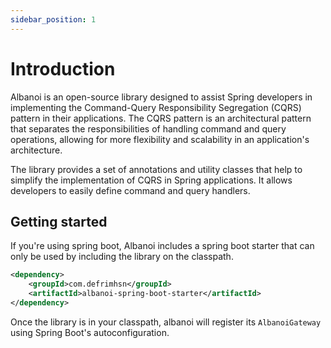 ```yaml
---
sidebar_position: 1
---
```


# Introduction

Albanoi is an open-source library designed to assist Spring developers in implementing the Command-Query Responsibility Segregation (CQRS) pattern in their applications. The CQRS pattern is an architectural pattern that separates the responsibilities of handling command and query operations, allowing for more flexibility and scalability in an application's architecture.

The library provides a set of annotations and utility classes that help to simplify the implementation of CQRS in Spring applications. It allows developers to easily define command and query handlers.

## Getting started

If you're using spring boot, Albanoi includes a
spring boot starter that can only be used by including
the library on the classpath.

```xml
<dependency>
    <groupId>com.defrimhsn</groupId>
    <artifactId>albanoi-spring-boot-starter</artifactId>
</dependency>
```

Once the library is in your classpath, albanoi will register its `AlbanoiGateway` using Spring Boot's autoconfiguration.